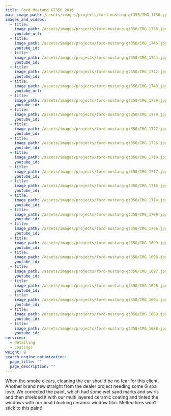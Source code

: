 ```yaml
---
title: Ford Mustang GT350 2016
main_image_path: /assets/images/projects/ford-mustang-gt350/IMG_1736.jpg
images_and_videos:
  - title:
    image_path: /assets/images/projects/ford-mustang-gt350/IMG_1756.jpg
    youtube_url:
  - title:
    image_path: /assets/images/projects/ford-mustang-gt350/IMG_1745.jpg
    youtube_id:
  - title:
    image_path: /assets/images/projects/ford-mustang-gt350/IMG_1744.jpg
    youtube_id:
  - title:
    image_path: /assets/images/projects/ford-mustang-gt350/IMG_1742.jpg
    youtube_id:
  - title:
    image_path: /assets/images/projects/ford-mustang-gt350/IMG_1740.jpg
    youtube_url:
  - title:
    image_path: /assets/images/projects/ford-mustang-gt350/IMG_1739.jpg
    youtube_id:
  - title:
    image_path: /assets/images/projects/ford-mustang-gt350/IMG_1729.jpg
    youtube_id:
  - title:
    image_path: /assets/images/projects/ford-mustang-gt350/IMG_1727.jpg
    youtube_id:
  - title:
    image_path: /assets/images/projects/ford-mustang-gt350/IMG_1726.jpg
    youtube_id:
  - title:
    image_path: /assets/images/projects/ford-mustang-gt350/IMG_1719.jpg
    youtube_id:
  - title:
    image_path: /assets/images/projects/ford-mustang-gt350/IMG_1717.jpg
    youtube_id:
  - title:
    image_path: /assets/images/projects/ford-mustang-gt350/IMG_1716.jpg
    youtube_id:
  - title:
    image_path: /assets/images/projects/ford-mustang-gt350/IMG_1714.jpg
    youtube_id:
  - title:
    image_path: /assets/images/projects/ford-mustang-gt350/IMG_1709.jpg
    youtube_id:
  - title:
    image_path: /assets/images/projects/ford-mustang-gt350/IMG_1706.jpg
    youtube_id:
  - title:
    image_path: /assets/images/projects/ford-mustang-gt350/IMG_1699.jpg
    youtube_id:
  - title:
    image_path: /assets/images/projects/ford-mustang-gt350/IMG_1698.jpg
    youtube_id:
  - title:
    image_path: /assets/images/projects/ford-mustang-gt350/IMG_1697.jpg
    youtube_id:
  - title:
    image_path: /assets/images/projects/ford-mustang-gt350/IMG_1696.jpg
    youtube_id:
  - title:
    image_path: /assets/images/projects/ford-mustang-gt350/IMG_1694.jpg
    youtube_id:
  - title:
    image_path: /assets/images/projects/ford-mustang-gt350/IMG_1689.jpg
    youtube_id:
  - title:
    image_path: /assets/images/projects/ford-mustang-gt350/IMG_1688.jpg
    youtube_id:
services:
  - detailing
  - coatings
weight: 9
search_engine_optimization:
  page_title: ""
  page_description: ""
---
```

When the smoke clears, cleaning the car should be no fear for this client. Another brand new straight from the dealer project needing some G spa love. We corrected the paint, which had some wet sand marks and swirls and then shielded it with our multi layered ceramic coating and tinted the windows with our heat blocking ceramic window film. Melted tires won’t stick to this paint!
